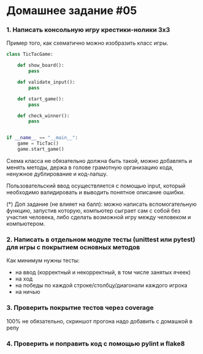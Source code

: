 # Домашнее задание #05

### 1. Написать консольную игру крестики-нолики 3x3

Пример того, как схематично можно изобразить класс игры.

```py
class TicTacGame:

    def show_board():
        pass

    def validate_input():
        pass

    def start_game():
        pass

    def check_winner():
        pass


if __name__ == "__main__":
    game = TicTac()
    game.start_game()

```
Схема класса не обязательно должна быть такой, можно добавлять и менять методы, держа в голове грамотную организацию кода, ненужное дублирование и код-лапшу.

Пользовательский ввод осуществляется с помощью input, который необходимо валидировать и выводить понятное описание ошибки.

(*) Доп задание (не влияет на балл): можно написать вспомогательную функцию, запустив которую, компьютер сыграет сам с собой без участия человека, либо сделать возможной игру между человеком и компьютером.


### 2. Написать в отдельном модуле тесты (unittest или pytest) для игры c покрытием основных методов
Как минимум нужны тесты:
- на ввод (корректный и некорректный, в том числе занятых ячеек)
- на ход
- на победы по каждой строке/столбцу/диагонали каждого игрока
- на ничью

### 3. Проверить покрытие тестов через coverage
100% не обязательно, скриншот прогона надо добавить с домашкой в репу

### 4. Проверить и поправить код с помощью pylint и flake8